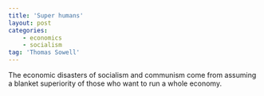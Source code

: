 ```yaml
---
title: 'Super humans'
layout: post
categories:
    - economics
    - socialism
tag: 'Thomas Sowell'
---
```


The economic disasters of socialism and communism come from assuming a blanket superiority of those who want to run a whole economy.